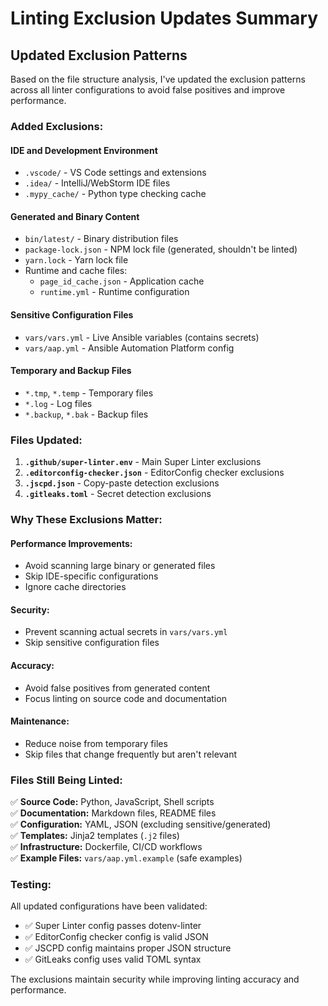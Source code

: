 # Linting Exclusion Updates Summary

## Updated Exclusion Patterns

Based on the file structure analysis, I've updated the exclusion patterns across all linter configurations to avoid false positives and improve performance.

### **Added Exclusions:**

#### **IDE and Development Environment**
- `.vscode/` - VS Code settings and extensions
- `.idea/` - IntelliJ/WebStorm IDE files
- `.mypy_cache/` - Python type checking cache

#### **Generated and Binary Content**
- `bin/latest/` - Binary distribution files
- `package-lock.json` - NPM lock file (generated, shouldn't be linted)
- `yarn.lock` - Yarn lock file
- Runtime and cache files:
  - `page_id_cache.json` - Application cache
  - `runtime.yml` - Runtime configuration

#### **Sensitive Configuration Files**
- `vars/vars.yml` - Live Ansible variables (contains secrets)
- `vars/aap.yml` - Ansible Automation Platform config

#### **Temporary and Backup Files**
- `*.tmp`, `*.temp` - Temporary files
- `*.log` - Log files
- `*.backup`, `*.bak` - Backup files

### **Files Updated:**

1. **`.github/super-linter.env`** - Main Super Linter exclusions
2. **`.editorconfig-checker.json`** - EditorConfig checker exclusions
3. **`.jscpd.json`** - Copy-paste detection exclusions
4. **`.gitleaks.toml`** - Secret detection exclusions

### **Why These Exclusions Matter:**

#### **Performance Improvements:**
- Avoid scanning large binary or generated files
- Skip IDE-specific configurations
- Ignore cache directories

#### **Security:**
- Prevent scanning actual secrets in `vars/vars.yml`
- Skip sensitive configuration files

#### **Accuracy:**
- Avoid false positives from generated content
- Focus linting on source code and documentation

#### **Maintenance:**
- Reduce noise from temporary files
- Skip files that change frequently but aren't relevant

### **Files Still Being Linted:**

✅ **Source Code:** Python, JavaScript, Shell scripts  
✅ **Documentation:** Markdown files, README files  
✅ **Configuration:** YAML, JSON (excluding sensitive/generated)  
✅ **Templates:** Jinja2 templates (`.j2` files)  
✅ **Infrastructure:** Dockerfile, CI/CD workflows  
✅ **Example Files:** `vars/aap.yml.example` (safe examples)

### **Testing:**

All updated configurations have been validated:
- ✅ Super Linter config passes dotenv-linter
- ✅ EditorConfig checker config is valid JSON
- ✅ JSCPD config maintains proper JSON structure
- ✅ GitLeaks config uses valid TOML syntax

The exclusions maintain security while improving linting accuracy and performance.
